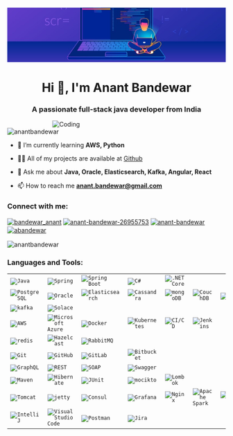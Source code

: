 ![logo](https://github.com/anantbandewar/anantbandewar/blob/main/Banner.jpeg)
<h1 align="center">Hi 👋, I'm Anant Bandewar</h1>
<h3 align="center">A passionate full-stack java developer from India</h3>

<img align="right" alt="Coding" width="400" src="https://camo.githubusercontent.com/cae12fddd9d6982901d82580bdf321d81fb299141098ca1c2d4891870827bf17/68747470733a2f2f6d69726f2e6d656469756d2e636f6d2f6d61782f313336302f302a37513379765349765f7430696f4a2d5a2e676966" />

<p align="left"> <img src="https://komarev.com/ghpvc/?username=anantbandewar&label=Profile%20views&color=0e75b6&style=flat" alt="anantbandewar" /> </p>

- 🌱 I’m currently learning **AWS, Python**

- 👨‍💻 All of my projects are available at <a href="https://github.com/anantbandewar?tab=repositories">Github</a>

- 💬 Ask me about **Java, Oracle, Elasticsearch, Kafka, Angular, React**

- 📫 How to reach me **anant.bandewar@gmail.com**

<h3 align="left">Connect with me:</h3>
<p align="left">
<a href="https://twitter.com/bandewar_anant" target="blank"><img align="center" src="https://raw.githubusercontent.com/rahuldkjain/github-profile-readme-generator/master/src/images/icons/Social/twitter.svg" alt="bandewar_anant" height="30" width="40" /></a>
<a href="https://linkedin.com/in/anant-bandewar-26955753" target="blank"><img align="center" src="https://raw.githubusercontent.com/rahuldkjain/github-profile-readme-generator/master/src/images/icons/Social/linked-in-alt.svg" alt="anant-bandewar-26955753" height="30" width="40" /></a>
<a href="https://stackoverflow.com/users/anant-bandewar" target="blank"><img align="center" src="https://raw.githubusercontent.com/rahuldkjain/github-profile-readme-generator/master/src/images/icons/Social/stack-overflow.svg" alt="anant-bandewar" height="30" width="40" /></a>
<a href="https://www.leetcode.com/abandewar" target="blank"><img align="center" src="https://raw.githubusercontent.com/rahuldkjain/github-profile-readme-generator/master/src/images/icons/Social/leet-code.svg" alt="abandewar" height="30" width="40" /></a>
</p>
<p><img align="center" src="https://github-readme-stats.vercel.app/api/top-langs?username=anantbandewar&show_icons=true&locale=en&layout=compact" alt="anantbandewar" /></p>
<h3 align="left">Languages and Tools:</h3>
<div>
	<table>
		<tr>
			<td><code><img width="50" src="https://user-images.githubusercontent.com/25181517/117201156-9a724800-adec-11eb-9a9d-3cd0f67da4bc.png" alt="Java" title="Java"/></code></td>
			<td><code><img width="50" src="https://user-images.githubusercontent.com/25181517/117201470-f6d56780-adec-11eb-8f7c-e70e376cfd07.png" alt="Spring" title="Spring"/></code></td>
			<td><code><img width="50" src="https://user-images.githubusercontent.com/25181517/183891303-41f257f8-6b3d-487c-aa56-c497b880d0fb.png" alt="Spring Boot" title="Spring Boot"/></code></td>
			<td><code><img width="50" src="https://user-images.githubusercontent.com/25181517/121405384-444d7300-c95d-11eb-959f-913020d3bf90.png" alt="C#" title="C#"/></code></td>
			<td><code><img width="50" src="https://user-images.githubusercontent.com/25181517/121405754-b4f48f80-c95d-11eb-8893-fc325bde617f.png" alt=".NET Core" title=".NET Core"/></code></td>
		</tr>
		<tr>
			<td><code><img width="50" src="https://user-images.githubusercontent.com/25181517/117208740-bfb78400-adf5-11eb-97bb-09072b6bedfc.png" alt="PostgreSQL" title="PostgreSQL"/></code></td>
			<td><code><img width="50" src="https://user-images.githubusercontent.com/25181517/117208736-bdedc080-adf5-11eb-912f-61c7d43705f6.png" alt="Oracle" title="Oracle"/></code></td>
			<td><code><img width="50" src="https://user-images.githubusercontent.com/25181517/183569191-f32cdf03-673f-4ae3-809b-3a8b376bb8a2.png" alt="Elasticsearch" title="Elasticsearch"/></code></td>
			<td><code><img width="50" src="https://user-images.githubusercontent.com/25181517/183893668-d45b89f9-bd9f-4143-b61a-7db9ac6bbd5e.png" alt="Cassandra" title="Cassandra"/></code></td>
			<td><code><img width="50" src="https://user-images.githubusercontent.com/25181517/182884177-d48a8579-2cd0-447a-b9a6-ffc7cb02560e.png" alt="mongoDB" title="mongoDB"/></code></td>
			<td><code><img width="50" src="https://user-images.githubusercontent.com/25181517/188324073-16ec2fcc-e7d5-401a-9dbf-7c26f23c325f.png" alt="CouchDB" title="CouchDB"/></code></td>
			<td><code><img width="50" src="https://github.com/marwin1991/profile-technology-icons/assets/19180175/3b371807-db7c-45b4-8720-c0cfc901680a" alt="MSSQL" title="MSSQL"/></code></td>
		</tr>
		<tr>
			<td><code><img width="50" src="https://user-images.githubusercontent.com/25181517/192107004-2d2fff80-d207-4916-8a3e-130fee5ee495.png" alt="kafka" title="kafka"/></code></td>
			<td><code><img width="50" src="https://solace.com/wp-content/themes/orbit-media/resources/images/solace-logo-green-home.png" alt="Solace" title="Solace"/></code></td>
		</tr>
		<tr>
			<td><code><img width="50" src="https://user-images.githubusercontent.com/25181517/183896132-54262f2e-6d98-41e3-8888-e40ab5a17326.png" alt="AWS" title="AWS"/></code></td>
			<td><code><img width="50" src="https://user-images.githubusercontent.com/25181517/183911544-95ad6ba7-09bf-4040-ac44-0adafedb9616.png" alt="Microsoft Azure" title="Microsoft Azure"/></code>		</td>
			<td><code><img width="50" src="https://user-images.githubusercontent.com/25181517/117207330-263ba280-adf4-11eb-9b97-0ac5b40bc3be.png" alt="Docker" title="Docker"/></code></td>
			<td><code><img width="50" src="https://user-images.githubusercontent.com/25181517/182534006-037f08b5-8e7b-4e5f-96b6-5d2a5558fa85.png" alt="Kubernetes" title="Kubernetes"/></code></td>
			<td><code><img width="50" src="https://user-images.githubusercontent.com/25181517/183868728-b2e11072-00a5-47e2-8a4e-4ebbb2b8c554.png" alt="CI/CD" title="CI/CD"/></code></td>
			<td><code><img width="50" src="https://user-images.githubusercontent.com/25181517/179090274-733373ef-3b59-4f28-9ecb-244bea700932.png" alt="Jenkins" title="Jenkins"/></code></td>
		</tr>
		<tr>
			<td><code><img width="50" src="https://user-images.githubusercontent.com/25181517/182884894-d3fa6ee0-f2b4-4960-9961-64740f533f2a.png" alt="redis" title="redis"/></code></td>
			<td><code><img width="50" src="https://user-images.githubusercontent.com/25181517/184323873-026d8eb1-c1de-4b0c-9b63-b0feb2422636.png" alt="Hazelcast" title="Hazelcast"/></code></td>
			<td><code><img width="50" src="https://github.com/marwin1991/profile-technology-icons/assets/136815194/50342602-8025-4030-b492-550f2eaa4073" alt="RabbitMQ" title="RabbitMQ"/></code></td>
		</tr>
		<tr>
			<td><code><img width="50" src="https://user-images.githubusercontent.com/25181517/192108372-f71d70ac-7ae6-4c0d-8395-51d8870c2ef0.png" alt="Git" title="Git"/></code></td>
			<td><code><img width="50" src="https://user-images.githubusercontent.com/25181517/192108374-8da61ba1-99ec-41d7-80b8-fb2f7c0a4948.png" alt="GitHub" title="GitHub"/></code></td>
			<td><code><img width="50" src="https://user-images.githubusercontent.com/25181517/192108376-c675d39b-90f6-4073-bde6-5a9291644657.png" alt="GitLab" title="GitLab"/></code></td>
			<td><code><img width="50" src="https://user-images.githubusercontent.com/25181517/192108375-268c35e6-ab26-44b2-88bf-e3121a4e5083.png" alt="Bitbucket" title="Bitbucket"/></code></td>
		</tr>
		<tr>
			<td><code><img width="50" src="https://user-images.githubusercontent.com/25181517/192107856-aa92c8b1-b615-47c3-9141-ed0d29a90239.png" alt="GraphQL" title="GraphQL"/></code></td>
			<td><code><img width="50" src="https://user-images.githubusercontent.com/25181517/192107858-fe19f043-c502-4009-8c47-476fc89718ad.png" alt="REST" title="REST"/></code></td>
			<td><code><img width="50" src="https://user-images.githubusercontent.com/25181517/192107860-9a9f0894-0e34-4ab3-964d-6297ee4c00e9.png" alt="SOAP" title="SOAP"/></code></td>
			<td><code><img width="50" src="https://user-images.githubusercontent.com/25181517/186711335-a3729606-5a78-4496-9a36-06efcc74f800.png" alt="Swagger" title="Swagger"/></code></td>
		</tr>
		<tr>
			<td><code><img width="50" src="https://user-images.githubusercontent.com/25181517/117207242-07d5a700-adf4-11eb-975e-be04e62b984b.png" alt="Maven" title="Maven"/></code></td>
			<td><code><img width="50" src="https://user-images.githubusercontent.com/25181517/117207493-49665200-adf4-11eb-808e-a9c0fcc2a0a0.png" alt="Hibernate" title="Hibernate"/></code></td>
			<td><code><img width="50" src="https://user-images.githubusercontent.com/25181517/117533873-484d4480-afef-11eb-9fad-67c8605e3592.png" alt="JUnit" title="JUnit"/></code></td>
			<td><code><img width="50" src="https://user-images.githubusercontent.com/25181517/183892181-ad32b69e-3603-418c-b8e7-99e976c2a784.png" alt="mocikto" title="mocikto"/></code></td>
			<td><code><img width="50" src="https://user-images.githubusercontent.com/25181517/190229463-87fa862f-ccf0-48da-8023-940d287df610.png" alt="Lombok" title="Lombok"/></code></td>
		</tr>
		<tr>
			<td><code><img width="50" src="https://user-images.githubusercontent.com/25181517/183894676-137319b5-1364-4b6a-ba4f-e9fc94ddc4aa.png" alt="Tomcat" title="Tomcat"/></code></td>
			<td><code><img width="50" src="https://user-images.githubusercontent.com/25181517/183017080-bc1a1389-7286-4888-af7b-5aad88909995.png" alt="jetty" title="jetty"/></code></td>
			<td><code><img width="50" src="https://user-images.githubusercontent.com/25181517/187087692-1b80b31c-5cd6-4fd5-aa24-d07e38a6897f.png" alt="Consul" title="Consul"/></code></td>
			<td><code><img width="50" src="https://user-images.githubusercontent.com/25181517/182534075-4962068b-4407-46c2-ac67-ddcb86af30cc.png" alt="Grafana" title="Grafana"/></code></td>
			<td><code><img width="50" src="https://user-images.githubusercontent.com/25181517/183345125-9a7cd2e6-6ad6-436f-8490-44c903bef84c.png" alt="Nginx" title="Nginx"/></code></td>
			<td><code><img width="50" src="https://user-images.githubusercontent.com/25181517/184357834-eba1eee1-6074-4b9c-8ed3-5373868096cc.png" alt="Apache Spark" title="Apache Spark"/></code></td>
			<td><code><img width="50" src="https://user-images.githubusercontent.com/25181517/184103699-d1b83c07-2d83-4d99-9a1e-83bd89e08117.png" alt="Selenium" title="Selenium"/></code></td>
		</tr>
		<tr>
			<td><code><img width="50" src="https://user-images.githubusercontent.com/25181517/192108890-200809d1-439c-4e23-90d3-b090cf9a4eea.png" alt="IntelliJ" title="IntelliJ"/></code></td>
			<td><code><img width="50" src="https://user-images.githubusercontent.com/25181517/192108891-d86b6220-e232-423a-bf5f-90903e6887c3.png" alt="Visual Studio Code" title="Visual Studio Code"/></code>		</td>
			<td><code><img width="50" src="https://user-images.githubusercontent.com/25181517/192109061-e138ca71-337c-4019-8d42-4792fdaa7128.png" alt="Postman" title="Postman"/></code></td>
			<td><code><img width="50" src="https://user-images.githubusercontent.com/25181517/183912952-83784e94-629d-4c34-a961-ae2ae795b662.png" alt="Jira" title="Jira"/></code></td>
		</tr>
	</table>
</div>
